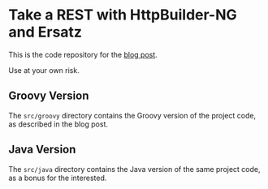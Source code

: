 # Take a REST with HttpBuilder-NG and Ersatz 

This is the code repository for the [blog post](http://coffeaelectronica.com/blog/2017/rest-httpbuilder-ersatz.html).

Use at your own risk.

## Groovy Version

The `src/groovy` directory contains the Groovy version of the project code, as described in the blog post.

## Java Version

The `src/java` directory contains the Java version of the same project code, as a bonus for the interested.
